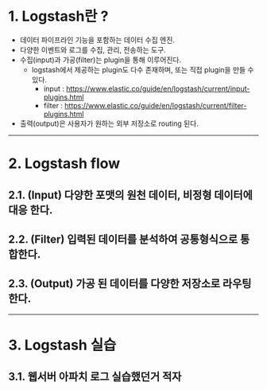 # 1. Logstash란 ?
* 데이터 파이프라인 기능을 포함하는 데이터 수집 엔진.
* 다양한 이벤트와 로그를 수집, 관리, 전송하는 도구.
* 수집(input)과 가공(filter)는 plugin을 통해 이루어진다.
   - logstash에서 제공하는 plugin도 다수 존재하며, 또는 직접 plugin을 만들 수 있다.
      + input : https://www.elastic.co/guide/en/logstash/current/input-plugins.html
      + filter : https://www.elastic.co/guide/en/logstash/current/filter-plugins.html
* 출력(output)은 사용자가 원하는 외부 저장소로 routing 된다.

****

# 2. Logstash flow
## 2.1. (Input) 다양한 포맷의 원천 데이터, 비정형 데이터에 대응 한다.
## 2.2. (Filter) 입력된 데이터를 분석하여 공통형식으로 통합한다.
## 2.3. (Output) 가공 된 데이터를 다양한 저장소로 라우팅한다.


****

# 3. Logstash 실습
## 3.1. 웹서버 아파치 로그 실습했던거 적자